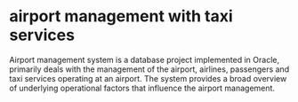 # airport management with taxi services

Airport management system is a database project implemented in Oracle, primarily deals with the management of the airport, airlines, passengers and taxi services operating at an airport. The system provides a broad overview of underlying operational factors that influence the airport management.
